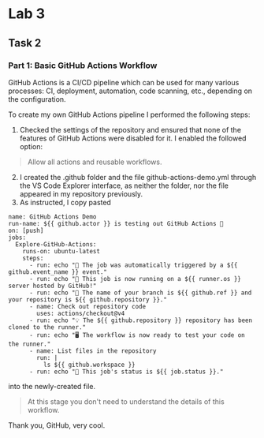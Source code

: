 # Lab 3
## Task 2
### Part 1: Basic GitHub Actions Workflow

GitHub Actions is a CI/CD pipeline which can be used for many various processes: CI, deployment, automation, code scanning, etc., depending on the configuration.

To create my own GitHub Actions pipeline I performed the following steps:

1. Checked the settings of the repository and ensured that none of the features of GitHub Actions were disabled for it. I enabled the followed option:
> Allow all actions and reusable workflows.
2. I created the .github folder and the file github-actions-demo.yml through the VS Code Explorer interface, as neither the folder, nor the file appeared in my repository previously.
3. As instructed, I copy pasted 
```
name: GitHub Actions Demo
run-name: ${{ github.actor }} is testing out GitHub Actions 🚀
on: [push]
jobs:
  Explore-GitHub-Actions:
    runs-on: ubuntu-latest
    steps:
      - run: echo "🎉 The job was automatically triggered by a ${{ github.event_name }} event."
      - run: echo "🐧 This job is now running on a ${{ runner.os }} server hosted by GitHub!"
      - run: echo "🔎 The name of your branch is ${{ github.ref }} and your repository is ${{ github.repository }}."
      - name: Check out repository code
        uses: actions/checkout@v4
      - run: echo "💡 The ${{ github.repository }} repository has been cloned to the runner."
      - run: echo "🖥️ The workflow is now ready to test your code on the runner."
      - name: List files in the repository
        run: |
          ls ${{ github.workspace }}
      - run: echo "🍏 This job's status is ${{ job.status }}."
```
into the newly-created file.
> At this stage you don't need to understand the details of this workflow.

Thank you, GitHub, very cool.
